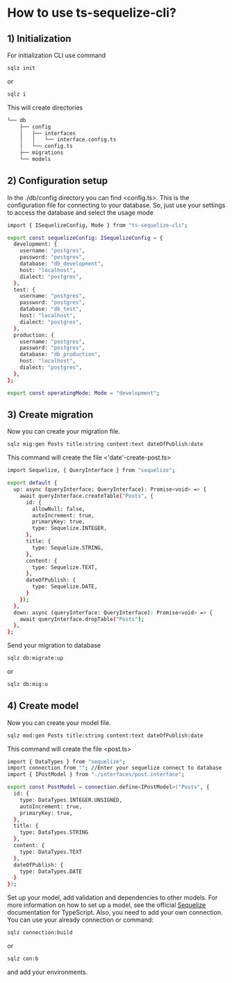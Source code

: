 # How to use ts-sequelize-cli?

## 1) Initialization
For initialization CLI use command 
```bash
sqlz init
```
or
```bash
sqlz i
```
This will create directories
```bash
└── db
    ├── config
    │   ├── interfaces
    │   │   └── interface.config.ts
    │   └── config.ts
    ├── migrations
    └── models
```
## 2) Configuration setup
In the ./db/config directory you can find <config.ts>. This is the configuration file for connecting to your database. So, just use your settings to access the database and select the usage mode
```bash
import { ISequelizeConfig, Mode } from "ts-sequelize-cli";

export const sequelizeConfig: ISequelizeConfig = {
  development: {
    username: "postgres",
    password: "postgres",
    database: "db_development",
    host: "localhost",
    dialect: "postgres",
  },
  test: {
    username: "postgres",
    password: "postgres",
    database: "db_test",
    host: "localhost",
    dialect: "postgres",
  },
  production: {
    username: "postgres",
    password: "postgres",
    database: "db_production",
    host: "localhost",
    dialect: "postgres",
  },
};

export const operatingMode: Mode = "development";
```

## 3) Create migration 
Now you can create your migration file. 
```bash
sqlz mig:gen Posts title:string content:text dateOfPublish:date
```
This command will create the file <'date'-create-post.ts>
```bash
import Sequelize, { QueryInterface } from "sequelize";

export default {
  up: async (queryInterface: QueryInterface): Promise<void> => {
    await queryInterface.createTable("Posts", {
      id: {
        allowNull: false,
        autoIncrement: true,
        primaryKey: true,
        type: Sequelize.INTEGER,
      },
      title: {
        type: Sequelize.STRING,
      },
      content: {
        type: Sequelize.TEXT,
      }, 
      dateOfPublish: {
        type: Sequelize.DATE,
      }
    });
  },
  down: async (queryInterface: QueryInterface): Promise<void> => {
    await queryInterface.dropTable("Posts");
  },
};
```
Send your migration to database
```bash
sqlz db:migrate:up
```
or
```bash
sqlz db:mig:u
```

## 4) Create model 
Now you can create your model file.
```bash
sqlz mod:gen Posts title:string content:text dateOfPublish:date
```
This command will create the file <post.ts>
```bash
import { DataTypes } from "sequelize";
import connection from ""; //Enter your sequelize connect to database
import { IPostModel } from "./interfaces/post.interface";

export const PostModel = connection.define<IPostModel>("Posts", {
  id: {
    type: DataTypes.INTEGER.UNSIGNED,
    autoIncrement: true,
    primaryKey: true,
  },
  title: {
    type: DataTypes.STRING
  },
  content: {
    type: DataTypes.TEXT
  },
  dateOfPublish: {
    type: DataTypes.DATE
  }
});
```
Set up your model, add validation and dependencies to other models. For more information on how to set up a model, see the official [Sequelize](https://sequelize.org/master/manual/typescript.html) documentation for TypeScript. Also, you need to add your own connection. You can use your already connection or command:
```bash
sqlz connection:build
```
or
```bash
sqlz con:b
```
and add your environments.
